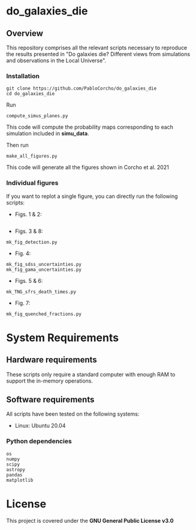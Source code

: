 # do_galaxies_die

## Overview
This repository comprises all the relevant scripts necessary to reproduce the results presented in "Do galaxies die? Different views from simulations and observations in the Local Universe".

### Installation

```
git clone https://github.com/PabloCorcho/do_galaxies_die
cd do_galaxies_die
```
Run
```
compute_simus_planes.py
```
This code will compute the probability maps corresponding to each simulation included in **simu_data**.

Then run
```
make_all_figures.py
```
This code will generate all the figures shown in Corcho et al. 2021

### Individual figures

If you want to replot a single figure, you can directly run the following scripts:

- Figs. 1 & 2: 
```mk_fig_simus_cond_planes.py
```
- Figs. 3 & 8: 
```
mk_fig_detection.py
```

- Fig. 4: 
```
mk_fig_sdss_uncertainties.py
mk_fig_gama_uncertainties.py
```

- Figs. 5 & 6: 
```
mk_TNG_sfrs_death_times.py
```

- Fig. 7: 
```
mk_fig_quenched_fractions.py
```

# System Requirements
## Hardware requirements

These scripts only require a standard computer with enough RAM to support the in-memory operations.

## Software requirements 

All scripts have been tested on the following systems:
+ Linux: Ubuntu 20.04

### Python dependencies 

```
os
numpy
scipy
astropy
pandas
matplotlib
```	

# License

This project is covered under the **GNU General Public License v3.0**



